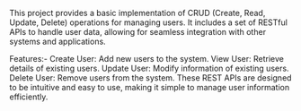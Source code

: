 This project provides a basic implementation of CRUD (Create, Read, Update, Delete) operations for managing users. It includes a set of RESTful APIs to handle user data, allowing for seamless integration with other systems and applications.

Features:-
Create User: Add new users to the system.
View User: Retrieve details of existing users.
Update User: Modify information of existing users.
Delete User: Remove users from the system.
These REST APIs are designed to be intuitive and easy to use, making it simple to manage user information efficiently.

